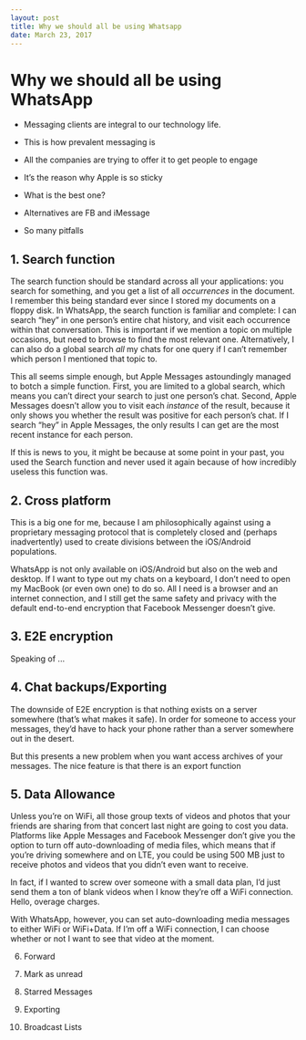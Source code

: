 ```yaml
---
layout: post
title: Why we should all be using Whatsapp
date: March 23, 2017
---
```



# Why we should all be using WhatsApp

- Messaging clients are integral to our technology life.
- This is how prevalent messaging is
- All the companies are trying to offer it to get people to engage
- It’s the reason why Apple is so sticky
- What is the best one?

- Alternatives are FB and iMessage
- So many pitfalls

## 1. Search function

The search function should be standard across all your applications: you search for something, and you get a list of all *occurrences* in the document. I remember this being standard ever since I stored my documents on a floppy disk. In WhatsApp, the search function is familiar and complete: I can search “hey” in one person’s entire chat history, and visit each occurrence within that conversation. This is important if we mention a topic on multiple occasions, but need to browse to find the most relevant one. Alternatively, I can also do a global search *all* my chats for one query if I can’t remember which person I mentioned that topic to.

This all seems simple enough, but Apple Messages astoundingly managed to botch a simple function. First, you are limited to a global search, which means you can’t direct your search to just one person’s chat. Second, Apple Messages doesn’t allow you to visit each *instance* of the result, because it only shows you whether the result was positive for each person’s chat. If I search “hey” in Apple Messages, the only results I can get are the most recent instance for each person.

If this is news to you, it might be because at some point in your past, you used the Search function and never used it again because of how incredibly useless this function was.

## 2. Cross platform

This is a big one for me, because I am philosophically against using a proprietary messaging protocol that is completely closed  and (perhaps inadvertently) used to create divisions between the iOS/Android populations.

WhatsApp is not only available on iOS/Android but also on the web and desktop. If I want to type out my chats on a keyboard, I don’t need to open my MacBook (or even own one) to do so. All I need is a browser and an internet connection, and I still get the same safety and privacy with the default end-to-end encryption that Facebook Messenger doesn’t give.

## 3. E2E encryption

Speaking of ...


## 4. Chat backups/Exporting

The downside of E2E encryption is that nothing exists on a server somewhere (that’s what makes it safe). In order for someone to access your messages, they’d have to hack your phone rather than a server somewhere out in the desert.

But this presents a new problem when you want access archives of your messages. The nice feature is that there is an export function


## 5. Data Allowance

Unless you’re on WiFi, all those group texts of videos and photos that your friends are sharing from that concert last night are going to cost you data. Platforms like Apple Messages and Facebook Messenger don’t give you the option to turn off auto-downloading of media files, which means that if you’re driving somewhere and on LTE, you could be using 500 MB just to receive photos and videos that you didn’t even want to receive.

In fact, if I wanted to screw over someone with a small data plan, I’d just send them a ton of blank videos when I know they’re off a WiFi connection. Hello, overage charges.

With WhatsApp, however, you can set auto-downloading media messages to either WiFi or WiFi+Data. If I’m off a WiFi connection, I can choose whether or not I want to see that video at the moment.

6. Forward

5. Mark as unread



8. Starred Messages
9. Exporting
10. Broadcast Lists
